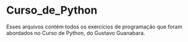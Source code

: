 # Curso_de_Python
Esses arquivos contém todos os exercícios de programação que foram abordados no Curso de Python, do  Gustavo Guanabara. 
